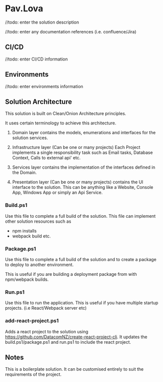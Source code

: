 # Pav.Lova 

//todo: enter the solution description

//todo: enter any documentation references (i.e. confluence/Jira)

## CI/CD 

//todo: enter CI/CD information

## Environments

//todo: enter environments information

## Solution Architecture

This solution is built on Clean/Onion Architecture principles.

It uses certain terminology to achieve this architecture.
	
  1. Domain layer contains the models, enumerations and interfaces 
    for the solution services.

  2. Infrastructure layer (Can be one or many projects)
	Each Project implements a single responsibility task such as 
	Email tasks, Database Context, Calls to external api' etc.

  3. Services layer contains the implementation of the interfaces defined in the Domain.

  4. Presentation layer (Can be one or many projects)
	contains the UI interface to the solution. This can be anything like a 
	Website, Console App, Windows App or simply an Api Service.

### Build.ps1

Use this file to complete a full build of the solution.
This file can implement other solution resources such as 
	
* npm installs
* webpack build etc.

### Package.ps1

Use this file to complete a full build of the solution and to create 
a package to deploy to another environment.

This is useful if you are building a deployment package from
with npm/webpack builds.

### Run.ps1

Use this file to run the application. This is useful 
if you have multiple startup projects. (i.e React/Webpack server etc)

### add-react-project.ps1

Adds a react project to the solution using https://github.com/DatacomNZ/create-react-project-cli.
It updates the build.ps1/package.ps1 and run.ps1 to include the react project.

## Notes
This is a boilerplate solution. It can be customised entirely to suit the requirements of the project.